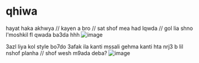 # qhiwa
hayat haka akhwya // kayen a bro 
//
sat shof mea had lqwda // gol lia shno l'moshkil fl qwada ba3da hhh
![image](https://github.com/EnissayCula/qhiwa/assets/77500416/29c893d4-cb64-4234-a9b9-1dd2f647a9e7)

3azl liya kol style bo7do 3afak ila kanti mssali gehma kanti hta nrj3 b lil nshof planha // shof wesh m9ada deba? 
![image](https://github.com/EnissayCula/qhiwa/assets/77500416/ce2ee7ec-fa66-402e-b1d2-91960b16f74f)
